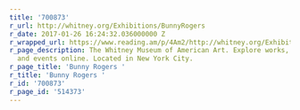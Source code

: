 ```yaml
---
title: '700873'
r_url: http://whitney.org/Exhibitions/BunnyRogers
r_date: 2017-01-26 16:24:32.036000000 Z
r_wrapped_url: https://www.reading.am/p/4Am2/http://whitney.org/Exhibitions/BunnyRogers
r_page_description: The Whitney Museum of American Art. Explore works, exhibitions,
  and events online. Located in New York City.
r_page_title: 'Bunny Rogers '
r_title: 'Bunny Rogers '
r_id: '700873'
r_page_id: '514373'
---
```


